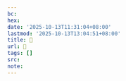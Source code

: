 ```yaml
---
bc:
hex:
date: '2025-10-13T11:31:04+08:00'
lastmod: '2025-10-13T13:04:51+08:00'
title: 󰨈
url: 󰨈
tags: []
src:
note:
---
```

